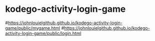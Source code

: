 # kodego-activity-login-game
#https://johnlouielgithub.github.io/kodego-activity-login-game/public/mygame.html
#https://johnlouielgithub.github.io/kodego-activity-login-game/public/login.html
